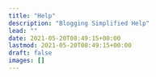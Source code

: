```yaml
---
title: "Help"
description: "Blogging Simplified Help"
lead: ""
date: 2021-05-20T08:49:15+00:00
lastmod: 2021-05-20T08:49:15+00:00
draft: false
images: []
---
```

